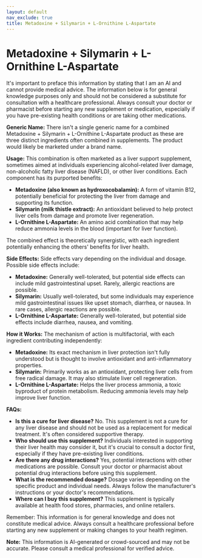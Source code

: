 ```yaml
---
layout: default
nav_exclude: true
title: Metadoxine + Silymarin + L-Ornithine L-Aspartate
---
```


# Metadoxine + Silymarin + L-Ornithine L-Aspartate

It's important to preface this information by stating that I am an AI and cannot provide medical advice.  The information below is for general knowledge purposes only and should not be considered a substitute for consultation with a healthcare professional.  Always consult your doctor or pharmacist before starting any new supplement or medication, especially if you have pre-existing health conditions or are taking other medications.


**Generic Name:**  There isn't a single generic name for a combined Metadoxine + Silymarin + L-Ornithine L-Aspartate product as these are three distinct ingredients often combined in supplements.  The product would likely be marketed under a brand name.

**Usage:**  This combination is often marketed as a liver support supplement, sometimes aimed at individuals experiencing alcohol-related liver damage, non-alcoholic fatty liver disease (NAFLD), or other liver conditions. Each component has its purported benefits:

* **Metadoxine (also known as hydroxocobalamin):** A form of vitamin B12, potentially beneficial for protecting the liver from damage and supporting its function.
* **Silymarin (milk thistle extract):**  An antioxidant believed to help protect liver cells from damage and promote liver regeneration.
* **L-Ornithine L-Aspartate:**  An amino acid combination that may help reduce ammonia levels in the blood (important for liver function).

The combined effect is theoretically synergistic, with each ingredient potentially enhancing the others' benefits for liver health.

**Side Effects:**  Side effects vary depending on the individual and dosage.  Possible side effects include:

* **Metadoxine:** Generally well-tolerated, but potential side effects can include mild gastrointestinal upset.  Rarely, allergic reactions are possible.
* **Silymarin:** Usually well-tolerated, but some individuals may experience mild gastrointestinal issues like upset stomach, diarrhea, or nausea.  In rare cases, allergic reactions are possible.
* **L-Ornithine L-Aspartate:** Generally well-tolerated, but potential side effects include diarrhea, nausea, and vomiting.

**How it Works:** The mechanism of action is multifactorial, with each ingredient contributing independently:

* **Metadoxine:** Its exact mechanism in liver protection isn't fully understood but is thought to involve antioxidant and anti-inflammatory properties.
* **Silymarin:** Primarily works as an antioxidant, protecting liver cells from free radical damage.  It may also stimulate liver cell regeneration.
* **L-Ornithine L-Aspartate:** Helps the liver process ammonia, a toxic byproduct of protein metabolism.  Reducing ammonia levels may help improve liver function.


**FAQs:**

* **Is this a cure for liver disease?** No.  This supplement is not a cure for any liver disease and should not be used as a replacement for medical treatment. It's often considered supportive therapy.
* **Who should use this supplement?**  Individuals interested in supporting their liver health may consider it, but it's crucial to consult a doctor first, especially if they have pre-existing liver conditions.
* **Are there any drug interactions?**  Yes, potential interactions with other medications are possible.  Consult your doctor or pharmacist about potential drug interactions before using this supplement.
* **What is the recommended dosage?**  Dosage varies depending on the specific product and individual needs.  Always follow the manufacturer's instructions or your doctor's recommendations.
* **Where can I buy this supplement?** This supplement is typically available at health food stores, pharmacies, and online retailers.


Remember:  This information is for general knowledge and does not constitute medical advice. Always consult a healthcare professional before starting any new supplement or making changes to your health regimen.


**Note:** This information is AI-generated or crowd-sourced and may not be accurate. Please consult a medical professional for verified advice.